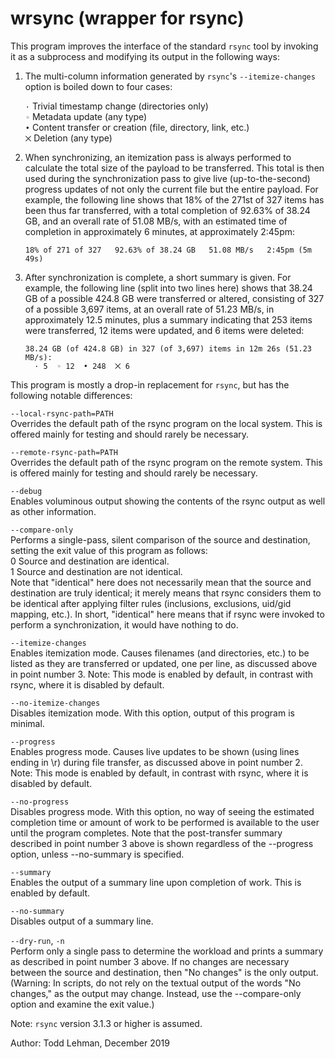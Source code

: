 # wrsync (wrapper for rsync)

This program improves the interface of the standard `rsync` tool by invoking it
as a subprocess and modifying its output in the following ways:

1.  The multi-column information generated by `rsync`'s `--itemize-changes`
option is boiled down to four cases:

       `·`  Trivial timestamp change (directories only)  
       `◦`  Metadata update (any type)  
       `•`  Content transfer or creation (file, directory, link, etc.)  
       `⨉`  Deletion (any type)

2.  When synchronizing, an itemization pass is always performed to calculate
    the total size of the payload to be transferred.  This total is then used
    during the synchronization pass to give live (up-to-the-second) progress
    updates of not only the current file but the entire payload.  For example,
    the following line shows that 18% of the 271st of 327 items has been thus
    far transferred, with a total completion of 92.63% of 38.24 GB, and an
    overall rate of 51.08 MB/s, with an estimated time of completion in
    approximately 6 minutes, at approximately 2:45pm:

       `18% of 271 of 327   92.63% of 38.24 GB   51.08 MB/s   2:45pm (5m 49s)`

3.  After synchronization is complete, a short summary is given.  For example,
    the following line (split into two lines here) shows that 38.24 GB of a
    possible 424.8 GB were transferred or altered, consisting of 327 of a
    possible 3,697 items, at an overall rate of 51.23 MB/s, in approximately
    12.5 minutes, plus a summary indicating that 253 items were transferred,
    12 items were updated, and 6 items were deleted:

       `38.24 GB (of 424.8 GB) in 327 (of 3,697) items in 12m 26s (51.23 MB/s):`  
       `  · 5  ◦ 12  • 248  ⨉ 6`
        
This program is mostly a drop-in replacement for `rsync`, but has the following
notable differences:

   `--local-rsync-path=PATH`  
         Overrides the default path of the rsync program on the local system.
         This is offered mainly for testing and should rarely be necessary.

   `--remote-rsync-path=PATH`  
         Overrides the default path of the rsync program on the remote system.
         This is offered mainly for testing and should rarely be necessary.

   `--debug`  
         Enables voluminous output showing the contents of the rsync output
         as well as other information.

   `--compare-only`  
         Performs a single-pass, silent comparison of the source and
         destination, setting the exit value of this program as follows:  
             0  Source and destination are identical.  
             1  Source and destination are not identical.  
         Note that "identical" here does not necessarily mean that the source
         and destination are truly identical; it merely means that rsync
         considers them to be identical after applying filter rules
         (inclusions, exclusions, uid/gid mapping, etc.).  In short,
         "identical" here means that if rsync were invoked to perform a
         synchronization, it would have nothing to do.

   `--itemize-changes`  
         Enables itemization mode.  Causes filenames (and directories, etc.)
         to be listed as they are transferred or updated, one per line, as
         discussed above in point number 3.  Note:  This mode is enabled by
         default, in contrast with rsync, where it is disabled by default.

   `--no-itemize-changes`  
         Disables itemization mode.  With this option, output of this program
         is minimal.

   `--progress`  
         Enables progress mode.  Causes live updates to be shown (using lines
         ending in \r) during file transfer, as discussed above in point
         number 2.  Note:  This mode is enabled by default, in contrast with
         rsync, where it is disabled by default.

   `--no-progress`  
         Disables progress mode.  With this option, no way of seeing the
         estimated completion time or amount of work to be performed is
         available to the user until the program completes.  Note that the
         post-transfer summary described in point number 3 above is shown
         regardless of the --progress option, unless --no-summary is
         specified.

   `--summary`  
         Enables the output of a summary line upon completion of work.  This
         is enabled by default.

   `--no-summary`  
         Disables output of a summary line.

   `--dry-run`, `-n`  
         Perform only a single pass to determine the workload and prints a
         summary as described in point number 3 above.  If no changes are
         necessary between the source and destination, then "No changes" is
         the only output.  (Warning:  In scripts, do not rely on the textual
         output of the words "No changes," as the output may change.  Instead,
         use the --compare-only option and examine the exit value.)

Note:  `rsync` version 3.1.3 or higher is assumed.

Author:  Todd Lehman, December 2019
